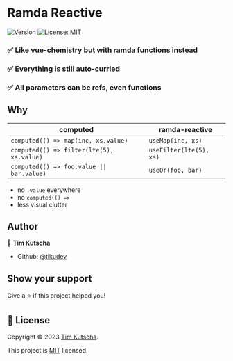 # Ramda Reactive

![Version](https://img.shields.io/badge/version-1.0.1-blue.svg?cacheSeconds=2592000)
[![License: MIT](https://img.shields.io/badge/License-MIT-yellow.svg)](https://choosealicense.com/licenses/mit/)

### ✅ Like vue-chemistry but with ramda functions instead

### ✅ Everything is still auto-curried

### ✅ All parameters can be refs, even functions

## Why

| computed                                    | ramda-reactive          |
| ------------------------------------------- | ----------------------- |
| `computed(() => map(inc, xs.value)`         | `useMap(inc, xs)`       |
| `computed(() => filter(lte(5), xs.value)`   | `useFilter(lte(5), xs)` |
| `computed(() => foo.value \|\| bar.value) ` | `useOr(foo, bar)`       |

- no `.value` everywhere
- no `computed(() =>`
- less visual clutter

## Author

👤 **Tim Kutscha**

- Github: [@tikudev](https://github.com/tikudev)

## Show your support

Give a ⭐️ if this project helped you!

## 📝 License

Copyright © 2023 [Tim Kutscha](https://github.com/tikudev).

This project is [MIT](https://choosealicense.com/licenses/mit/) licensed.
